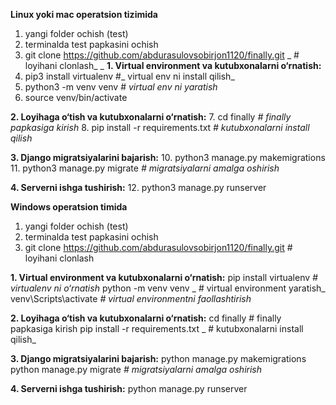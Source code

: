 **Linux yoki mac operatsion tizimida**
1. yangi folder ochish (test)
2. terminalda test papkasini ochish
3. git  clone https://github.com/abdurasulovsobirjon1120/finally.git   _ # loyihani clonlash_
_
**1. Virtual environment va kutubxonalarni o‘rnatish:**
4. pip3 install virtualenv    #_ virtual env ni install qilish_
5. python3 -m venv venv    # _virtual env ni yaratish_
6. source venv/bin/activate

**2. Loyihaga o‘tish va kutubxonalarni o‘rnatish:**
7. cd finally      _# finally papkasiga kirish_
8. pip install -r requirements.txt    _# kutubxonalarni install qilish_

**3. Django migratsiyalarini bajarish:**
10. python3 manage.py makemigrations
11. python3 manage.py migrate    _# migratsiyalarni amalga oshirish_

**4. Serverni ishga tushirish:**
12. python3 manage.py runserver


**Windows operatsion timida**
1. yangi folder ochish (test)
2. terminalda test papkasini ochish
3. git  clone https://github.com/abdurasulovsobirjon1120/finally.git  # loyihani clonlash

**1. Virtual environment va kutubxonalarni o‘rnatish:**
pip install virtualenv    _# virtualenv ni o‘rnatish_
python -m venv venv   _ # virtual environment yaratish_
venv\Scripts\activate    _# virtual environmentni faollashtirish_

**2. Loyihaga o‘tish va kutubxonalarni o‘rnatish:**
cd finally  # finally papkasiga kirish
pip install -r requirements.txt   _ # kutubxonalarni install qilish_


**3. Django migratsiyalarini bajarish:**
python manage.py makemigrations
python manage.py migrate    _# migratsiyalarni amalga oshirish_

**4. Serverni ishga tushirish:**
python manage.py runserver
